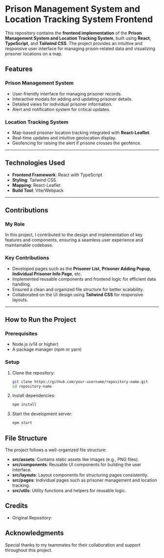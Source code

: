 # Prison Management System and Location Tracking System Frontend

This repository contains the **frontend implementation** of the **Prison Management System and Location Tracking System**, built using **React**, **TypeScript**, and **Tailwind CSS**. The project provides an intuitive and responsive user interface for managing prison-related data and visualizing prisoner locations on a map.

## Features

### Prison Management System
- User-friendly interface for managing prisoner records.
- Interactive modals for adding and updating prisoner details.
- Detailed views for individual prisoner information.
- Alert and notification system for critical updates.

### Location Tracking System
- Map-based prisoner location tracking integrated with **React-Leaflet**.
- Real-time updates and intuitive geolocation display.
- Geofencing for raising the alert if prisone crosses the geofence. 

---

## Technologies Used

- **Frontend Framework**: React with TypeScript
- **Styling**: Tailwind CSS
- **Mapping**: React-Leaflet
- **Build Tool**: Vite/Webpack 

---

## Contributions

### My Role
In this project, I contributed to the design and implementation of key features and components, ensuring a seamless user experience and maintainable codebase.

### Key Contributions
- Developed pages such as the **Prisoner List**, **Prisoner Adding Popup**, **Individual Prisoner Info Page**, etc.
- Implemented reusable components and frontend logic for efficient data handling.
- Ensured a clean and organized file structure for better scalability.
- Collaborated on the UI design using **Tailwind CSS** for responsive layouts.

---

## How to Run the Project

### Prerequisites
- Node.js (v14 or higher)
- A package manager (npm or yarn)

### Setup
1. Clone the repository:
   ```bash
   git clone https://github.com/your-username/repository-name.git
   cd repository-name
2. Install dependencies:
   ```bash
   npm install
3. Start the development server:
   ```bash
   npm start

## File Structure

The project follows a well-organized file structure:
- **src/assets**: Contains static assets like images (e.g., PNG files).
- **src/components**: Reusable UI components for building the user interface.
- **src/layouts**: Layout components for structuring pages consistently.
- **src/pages**: Individual pages such as prisoner management and location tracking.
- **src/utils**: Utility functions and helpers for reusable logic.


## Credits
- Original Repository:

## Acknowledgments
Special thanks to my teammates for their collaboration and support throughout this project.
